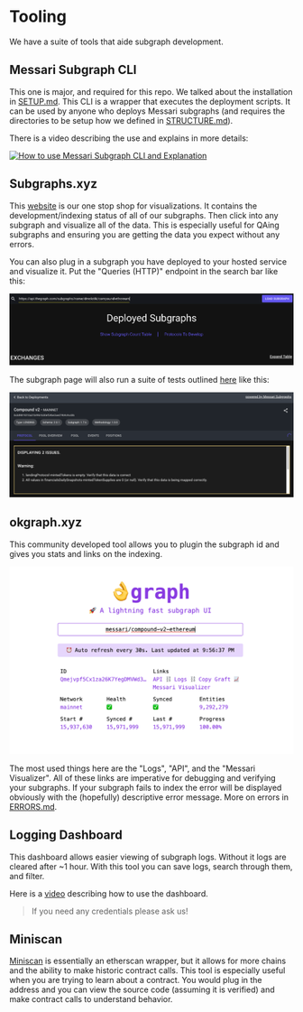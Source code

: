 # Tooling

We have a suite of tools that aide subgraph development.

## Messari Subgraph CLI

This one is major, and required for this repo. We talked about the installation in [SETUP.md](./SETUP.md). This CLI is a wrapper that executes the deployment scripts. It can be used by anyone who deploys Messari subgraphs (and requires the directories to be setup how we defined in [STRUCTURE.md](./STRUCTURE.md)).

There is a video describing the use and explains in more details:

[![How to use Messari Subgraph CLI and Explanation](https://img.youtube.com/vi/WYWa-3Vh5Jc/0.jpg)](https://youtu.be/WYWa-3Vh5Jc)

## Subgraphs.xyz

This [website](https://subgraphs.messari.io/) is our one stop shop for visualizations. It contains the development/indexing status of all of our subgraphs. Then click into any subgraph and visualize all of the data. This is especially useful for QAing subgraphs and ensuring you are getting the data you expect without any errors.

You can also plug in a subgraph you have deployed to your hosted service and visualize it. Put the "Queries (HTTP)" endpoint in the search bar like this:

![custom visualization](./images/tooling/custom-visualization.png)

The subgraph page will also run a suite of tests outlined [here](../dashboard/README.md) like this:

![Subgraph tests](./images/tooling/checks.png)

## okgraph.xyz

This community developed tool allows you to plugin the subgraph id and gives you stats and links on the indexing.

[![okgraph](./images/tooling/okgraph.png)](https://okgraph.xyz/?q=messari%2Fcompound-v2-ethereum)

The most used things here are the "Logs", "API", and the "Messari Visualizer". All of these links are imperative for debugging and verifying your subgraphs. If your subgraph fails to index the error will be displayed obviously with the (hopefully) descriptive error message. More on errors in [ERRORS.md](./ERRORS.md).

## Logging Dashboard

This dashboard allows easier viewing of subgraph logs. Without it logs are cleared after ~1 hour. With this tool you can save logs, search through them, and filter.

Here is a [video](https://drive.google.com/file/d/1to7ZRsEcsnsS0DO23oC3W47RUVlsoC2o/view) describing how to use the dashboard.

> If you need any credentials please ask us!

## Miniscan

[Miniscan](https://miniscan.xyz/) is essentially an etherscan wrapper, but it allows for more chains and the ability to make historic contract calls. This tool is especially useful when you are trying to learn about a contract. You would plug in the address and you can view the source code (assuming it is verified) and make contract calls to understand behavior.
